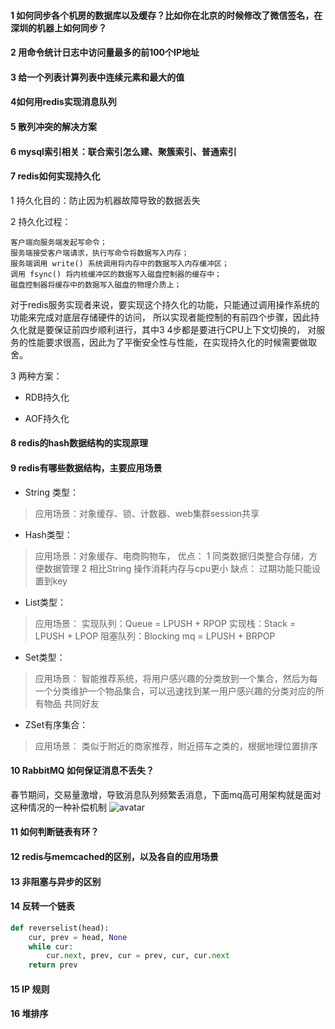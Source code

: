 #### 1 如何同步各个机房的数据库以及缓存？比如你在北京的时候修改了微信签名，在深圳的机器上如何同步？

#### 2 用命令统计日志中访问量最多的前100个IP地址

#### 3 给一个列表计算列表中连续元素和最大的值

#### 4如何用redis实现消息队列

#### 5 散列冲突的解决方案

#### 6 mysql索引相关：联合索引怎么建、聚簇索引、普通索引

#### 7 redis如何实现持久化
1 持久化目的：防止因为机器故障导致的数据丢失

2 持久化过程：

    客户端向服务端发起写命令；
    服务端接受客户端请求，执行写命令将数据写入内存；
    服务端调用 write() 系统调用将内存中的数据写入内存缓冲区；
    调用 fsync() 将内核缓冲区的数据写入磁盘控制器的缓存中；
    磁盘控制器将缓存中的数据写入磁盘的物理介质上；


对于redis服务实现者来说，要实现这个持久化的功能，只能通过调用操作系统的功能来完成对底层存储硬件的访问，
所以实现者能控制的有前四个步骤，因此持久化就是要保证前四步顺利进行，其中3 4步都是要进行CPU上下文切换的，
对服务的性能要求很高，因此为了平衡安全性与性能，在实现持久化的时候需要做取舍。

3 两种方案：

- RDB持久化


- AOF持久化


#### 8 redis的hash数据结构的实现原理

#### 9 redis有哪些数据结构，主要应用场景
- String 类型：
> 应用场景：对象缓存、锁、计数器、web集群session共享

- Hash类型：
> 应用场景：对象缓存、电商购物车，
    优点：
        1 同类数据归类整合存储，方便数据管理
        2 相比String 操作消耗内存与cpu更小
    缺点：
        过期功能只能设置到key

- List类型：
> 应用场景：
    实现队列：Queue = LPUSH + RPOP
    实现栈：Stack = LPUSH + LPOP
    阻塞队列：Blocking mq = LPUSH + BRPOP

- Set类型：
> 应用场景：
    智能推荐系统，将用户感兴趣的分类放到一个集合，然后为每一个分类维护一个物品集合，可以迅速找到某一用户感兴趣的分类对应的所有物品
    共同好友

- ZSet有序集合：
> 应用场景：
    类似于附近的商家推荐，附近搭车之类的，根据地理位置排序


#### 10 RabbitMQ 如何保证消息不丢失？
春节期间，交易量激增，导致消息队列频繁丢消息，下面mq高可用架构就是面对这种情况的一种补偿机制
![avatar](https://pic.pospre.com/pic/mq_redis.jpg)

#### 11 如何判断链表有环？

#### 12 redis与memcached的区别，以及各自的应用场景

#### 13 非阻塞与异步的区别

#### 14 反转一个链表


```python
def reverselist(head):
    cur, prev = head, None
    while cur:
        cur.next, prev, cur = prev, cur, cur.next
    return prev
```
#### 15 IP 规则


#### 16 堆排序





